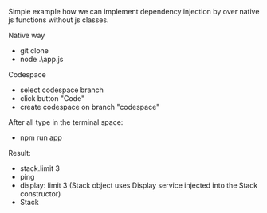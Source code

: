 Simple example how we can implement dependency injection by over native js functions without js classes.

Native way
- git clone
- node .\app.js

Codespace
- select codespace branch
- click button "Code"
- create codespace on branch "codespace"

After all type in the terminal space:
- npm run app

Result:

- stack.limit 3
- ping
- display: limit 3 (Stack object uses Display service injected into the Stack constructor)
- Stack

